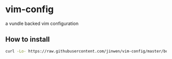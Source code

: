 vim-config
==========

a vundle backed vim configuration

## How to install

```bash
curl -Lo- https://raw.githubusercontent.com/jinwen/vim-config/master/bootstrap.sh | bash
```

